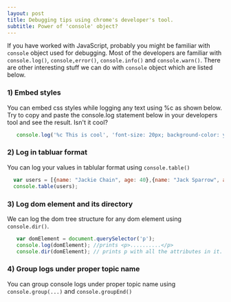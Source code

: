 ```yaml
---
layout: post
title: Debugging tips using chrome's developer's tool.
subtitle: Power of 'console' object?
---
```


If you have worked with JavaScript, probably you might be familiar with `console` object used for debugging. Most of the developers
are familiar with `console.log()`, `console,error()`, `console.info()` and `console.warn()`. There are other interesting stuff we can
do with `console` object which are listed below.

### 1) Embed styles
You can embed css styles while logging any text using %c as shown below. Try to copy and paste the console.log statement below in your developers tool and see the result. Isn't it cool?

```javascript
   console.log('%c This is cool', 'font-size: 20px; background-color: yellow; border: 5px solid red;');
```

### 2) Log in tabluar format
You can log your values in tablular format using `console.table()`

```javascript
  var users = [{name: "Jackie Chain", age: 40},{name: "Jack Sparrow", age: 30},{name: "Tom Hanks", age: 40}];
  console.table(users);
```
### 3) Log dom element and its directory
We can log the dom tree structure for any dom element using `console.dir()`.

```javascript
   var domElement = document.querySelector('p');
   console.log(domElement); //prints <p>..........</p>
   console.dir(domElement); // prints p with all the attributes in it.
```

### 4) Group logs under proper topic name
You can group console logs under proper topic name using `console.group(...)` and `console.groupEnd()`

```javascript

```
